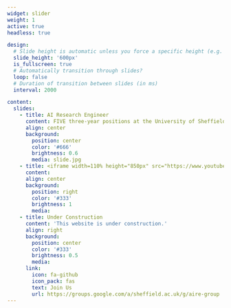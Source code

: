 ```yaml
---
widget: slider
weight: 1
active: true
headless: true

design:
  # Slide height is automatic unless you force a specific height (e.g. '400px')
  slide_height: '600px'
  is_fullscreen: true
  # Automatically transition through slides?
  loop: false
  # Duration of transition between slides (in ms)
  interval: 2000

content:
  slides:
    - title: AI Research Engineer
      content: FIVE three-year positions at the University of Sheffield for those with a passion for AI/machine learning research AND software development.
      align: center
      background:
        position: center
        color: '#666'
        brightness: 0.6
        media: slide.jpg
    - title: <iframe width=110% height="850px" src="https://www.youtube-nocookie.com/embed/2gizHKlaDqE" title="YouTube video player" frameborder="0" allow="accelerometer; autoplay; clipboard-write; encrypted-media; gyroscope; picture-in-picture; web-share" allowfullscreen></iframe>
      content: 
      align: center
      background:
        position: right
        color: '#333'
        brightness: 1
        media: 
    - title: Under Construction
      content: 'This website is under construction.'
      align: right
      background:
        position: center
        color: '#333'
        brightness: 0.5
        media:
      link:
        icon: fa-github
        icon_pack: fas
        text: Join Us
        url: https://groups.google.com/a/sheffield.ac.uk/g/aire-group
---
```


